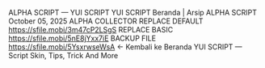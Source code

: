 ALPHA SCRIPT — YUI SCRIPT
YUI SCRIPT
Beranda
|
Arsip
ALPHA SCRIPT
October 05, 2025
ALPHA COLLECTOR
REPLACE DEFAULT
https://sfile.mobi/3m47cP2LSgS
REPLACE BASIC
https://sfile.mobi/5nE8jYxx7iE
BACKUP FILE
https://sfile.mobi/5YsxrwseWsA
← Kembali ke Beranda
YUI SCRIPT — Script Skin, Tips, Trick And More
